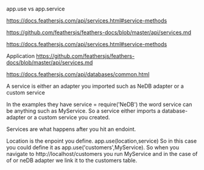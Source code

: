 app.use vs app.service

https://docs.feathersjs.com/api/services.html#service-methods

https://github.com/feathersjs/feathers-docs/blob/master/api/services.md

https://docs.feathersjs.com/api/services.html#service-methods

Application
https://github.com/feathersjs/feathers-docs/blob/master/api/services.md

https://docs.feathersjs.com/api/databases/common.html

A service is either an adapter you imported such as NeDB adapter or a custom service

In the examples they have service = require('NeDB')  the word service can be anything such as MyService.  So a service either imports a database-adapter or a custom service you created.  

Services are what happens after you hit an endoint.

Location is the enpoint you define. app.use(location,service)  So in this case you could define it as
app.use('customers',MyService).  So when you navigate to http://localhost/customers you run MyService and in the case of of or neDB adapter we link it to the customers table.